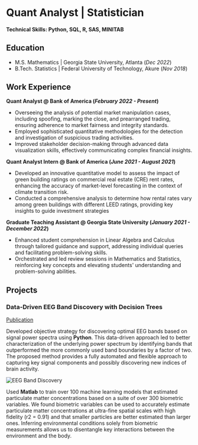 # Quant Analyst | Statistician

#### Technical Skills: Python, SQL, R, SAS, MINITAB

## Education
- M.S. Mathematics | Georgia State University, Atlanta (_Dec 2022_)								       		
- B.Tech. Statistics | Federal University of Technology, Akure (_Nov 2018_)	 			        		


## Work Experience
**Quant Analyst @ Bank of America (_February 2022 - Present_)**
- Overseeing the analysis of potential market manipulation cases, including spoofing, marking the close, and prearranged trading, ensuring adherence to market fairness and integrity standards.
- Employed sophisticated quantitative methodologies for the detection and investigation of suspicious trading activities.
- Improved stakeholder decision-making through advanced data visualization skills, effectively communicating complex financial insights.

**Quant Analyst Intern @ Bank of America (_June 2021 - August 2021_)**
- Developed an innovative quantitative model to assess the impact of green building ratings on commercial real estate (CRE) rent rates, enhancing the accuracy of market-level forecasting in the context of climate transition risk.
- Conducted a comprehensive analysis to determine how rental rates vary among green buildings with different LEED ratings, providing key insights to guide investment strategies

**Graduate Teaching Assistant @ Georgia State University (_January 2021 - December 2022_)**
- Enhanced student comprehension in Linear Algebra and Calculus through tailored guidance and support, addressing individual queries and facilitating problem-solving skills.
- Orchestrated and led review sessions in Mathematics and Statistics, reinforcing key concepts and elevating students' understanding and problem-solving abilities.


## Projects
### Data-Driven EEG Band Discovery with Decision Trees
[Publication](https://www.mdpi.com/1424-8220/22/8/3048)

Developed objective strategy for discovering optimal EEG bands based on signal power spectra using **Python**. This data-driven approach led to better characterization of the underlying power spectrum by identifying bands that outperformed the more commonly used band boundaries by a factor of two. The proposed method provides a fully automated and flexible approach to capturing key signal components and possibly discovering new indices of brain activity.

![EEG Band Discovery](/assets/img/eeg_band_discovery.jpeg)

Used **Matlab** to train over 100 machine learning models that estimated particulate matter concentrations based on a suite of over 300 biometric variables. We found biometric variables can be used to accurately estimate particulate matter concentrations at ultra-fine spatial scales with high fidelity (r2 = 0.91) and that smaller particles are better estimated than larger ones. Inferring environmental conditions solely from biometric measurements allows us to disentangle key interactions between the environment and the body.

